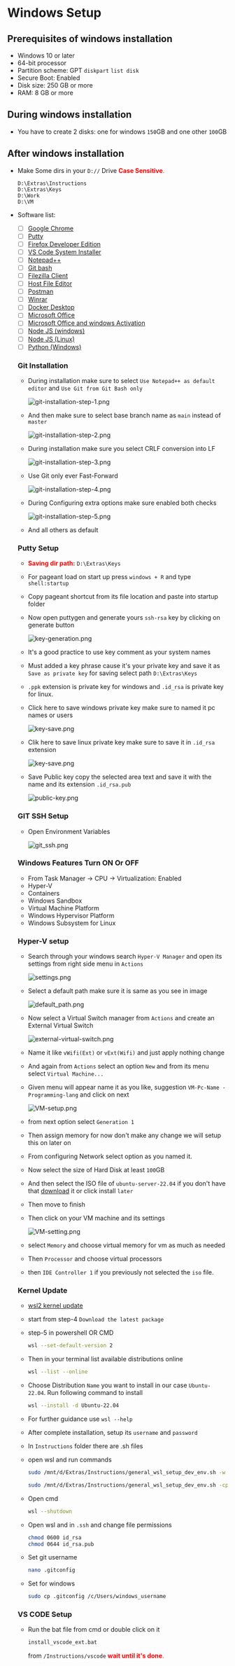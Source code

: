 # Windows Setup
## Prerequisites of windows installation
- Windows 10 or later
- 64-bit processor
- Partition scheme: GPT `diskpart` `list disk`
- Secure Boot: Enabled
- Disk size: 250 GB or more
- RAM: 8 GB or more

## During windows installation
- You have to create 2 disks: one for windows `150`GB and one other `100`GB

## After windows installation
- Make Some dirs in your `D://` Drive <span style="color: red;">**Case Sensitive**.</span>
  ```
  D:\Extras\Instructions
  D:\Extras\Keys
  D:\Work
  D:\VM
  ```
- Software list:
    - [ ] [Google Chrome](https://www.google.com/chrome/)
    - [ ] [Putty](https://www.putty.org/)
    - [ ] [Firefox Developer Edition](https://www.mozilla.org/en-US/firefox/developer/)
    - [ ] [VS Code System Installer](https://code.visualstudio.com/download)
    - [ ] [Notepad++](https://notepad-plus-plus.org/downloads/)
    - [ ] [Git bash](https://git-scm.com/downloads)
    - [ ] [Filezilla Client](https://filezilla-project.org/)
    - [ ] [Host File Editor](https://hostsfileeditor.com/)
    - [ ] [Postman](https://www.postman.com/)
    - [ ] [Winrar](https://www.win-rar.com/start.html?&L=0)
    - [ ] [Docker Desktop](https://www.docker.com/products/docker-desktop/)
    - [ ] [Microsoft Office](https://gravesoft.dev/)
    - [ ] [Microsoft Office and windows Activation](https://github.com/massgravel/Microsoft-Activation-Scripts)
    - [ ] [Node JS (windows)](https://github.com/coreybutler/nvm-windows)
    - [ ] [Node JS (Linux)](https://github.com/nvm-sh/nvm)
    - [ ] [Python (Windows)](https://www.digitalocean.com/community/tutorials/install-python-windows-10)

  ### Git Installation
    - During installation make sure to select `Use Notepad++ as default editor` and `Use Git from Git Bash only`

      ![git-installation-step-1.png](..%2Fimage%2Fgit%2Fgit-installation-step-1.png)
    - And then make sure to select base branch name as `main` instead of `master`

      ![git-installation-step-2.png](..%2Fimage%2Fgit%2Fgit-installation-step-2.png)
    - During installation make sure you select CRLF conversion into LF

      ![git-installation-step-3.png](..%2Fimage%2Fgit%2Fgit-installation-step-3.png)
    - Use Git only ever Fast-Forward

      ![git-installation-step-4.png](..%2Fimage%2Fgit%2Fgit-installation-step-4.png)
    - During Configuring extra options make sure enabled both checks

      ![git-installation-step-5.png](..%2Fimage%2Fgit%2Fgit-installation-step-5.png)
    - And all others as default

  ### Putty Setup
    - <span style="color: red;">**Saving dir path:**</span> `D:\Extras\Keys`
    - For pageant load on start up press `windows + R` and type `shell:startup`
    - Copy pageant shortcut from its file location and paste into startup folder
    - Now open puttygen and generate yours `ssh-rsa` key by clicking on generate button

      ![key-generation.png](../image/putty/key-generation.png)
    - It's a good practice to use key comment as your system names
    - Must added a key phrase cause it's your private key and save it as `Save as private key` for saving select path `D:\Extras\Keys`
    - `.ppk` extension is private key for windows and `.id_rsa` is private key for linux.
    - Click here to save windows private key make sure to named it pc names or users

      ![key-save.png](../image/putty/save-private-key-windows.png)

    - Clik here to save linux private key make sure to save it in `.id_rsa` extension

        ![key-save.png](../image/putty/save-private-key-linux.png)

    - Save Public key copy the selected area text and save it with the name and its extension `.id_rsa.pub`

        ![public-key.png](../image/putty/save-public-key.png)

  ### GIT SSH Setup
    - Open Environment Variables

        ![git_ssh.png](..%2Fimage%2Fenvironment_variables%2Fgit_ssh.png)

  ### Windows Features Turn ON Or OFF
    - From Task Manager -> CPU -> Virtualization: Enabled
    - Hyper-V
    - Containers
    - Windows Sandbox
    - Virtual Machine Platform
    - Windows Hypervisor Platform
    - Windows Subsystem for Linux

  ### Hyper-V setup
    - Search through your windows search `Hyper-V Manager` and open its settings from right side menu in `Actions`

        ![settings.png](../image/Hyper-V/settings.png)
    - Select a default path make sure it is same as you see in image

        ![default_path.png](../image/Hyper-V/default_path.png)

    - Now select a Virtual Switch manager from `Actions` and create an External Virtual Switch

        ![external-virtual-switch.png](../image/Hyper-V/external-virtual-switch.png)
    - Name it like `vWifi(Ext)` or `vExt(Wifi)` and just apply nothing change
    - And again from `Actions` select an option `New` and from its menu select `Virtual Machine...`
    - Given menu will appear name it as you like, suggestion `VM-Pc-Name - Programming-lang` and click on next

       ![VM-setup.png](../image/Hyper-V/VM-setup.png)

    - from next option select `Generation 1`
    - Then assign memory for now don't make any change we will setup this on later on
    - From configuring Network select option as you named it.
    - Now select the size of Hard Disk at least `100`GB
    - And then select the ISO file of `ubuntu-server-22.04` if you don't have that [download](https://ubuntu.com/download/server) it or click install `later`
    - Then move to finish
    - Then click on your VM machine and its settings

        ![VM-setting.png](../image/Hyper-V/VM-setting.png)
    - select `Memory` and choose virtual memory for vm as much as needed
    - Then `Processor` and choose virtual processors
    - then `IDE Controller 1` if you previously not selected the `iso` file.



  ### Kernel Update
    - [wsl2 kernel update](https://learn.microsoft.com/en-us/windows/wsl/install-manual)
    - start from step-4 `Download the latest package`
    - step-5 in powershell OR CMD

        ```bash
        wsl --set-default-version 2
        ```
    - Then in your terminal list available distributions online

        ```bash
        wsl --list --online
        ```
    - Choose Distribution `Name` you want to install in our case `Ubuntu-22.04`. Run following command to install

        ```bash
        wsl --install -d Ubuntu-22.04
        ```

    - For further guidance use `wsl --help`
    - After complete installation, setup its `username` and `password`
    - In `Instructions` folder there are .sh files
    - open wsl and run commands

        ```bash
        sudo /mnt/d/Extras/Instructions/general_wsl_setup_dev_env.sh -w
        ```
        ```bash
        sudo /mnt/d/Extras/Instructions/general_wsl_setup_dev_env.sh -cp
        ```
    - Open cmd
        ```bash
        wsl --shutdown
        ```

    - Open wsl and in `.ssh` and change file permissions
        ```bash
        chmod 0600 id_rsa
        chmod 0644 id_rsa.pub
        ```
     - Set git username
        ```bash
        nano .gitconfig
        ```
    - Set for windows
        ```bash
        sudo cp .gitconfig /c/Users/windows_username
        ```

  ### VS CODE Setup
    - Run the bat file from cmd or double click on it

        ```cmd
        install_vscode_ext.bat
        ```
        from `/Instructions/vscode` <span style="color: red;">**wait until it's done**.</span>
        